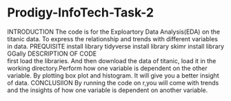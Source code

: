 # Prodigy-InfoTech-Task-2
INTRODUCTION 
 The code is for the Exploartory Data Analysis(EDA) on the titanic data. To express the relationship and trends with different variables in data.
 PREQUISITE
 install library tidyverse
 install library skimr
 install library GGally
 DESCRIPTION OF CODE  
 first load the libraries. And then download the data of titanic, load it in the working directory.Perform how one variable is dependent on the other variable. By plotting box plot and histogram. It will give you a better insight of data.
 CONCLUSIION
 By running the code on r,you will come with trends and the insights of how one variable is dependent on another variable.  
